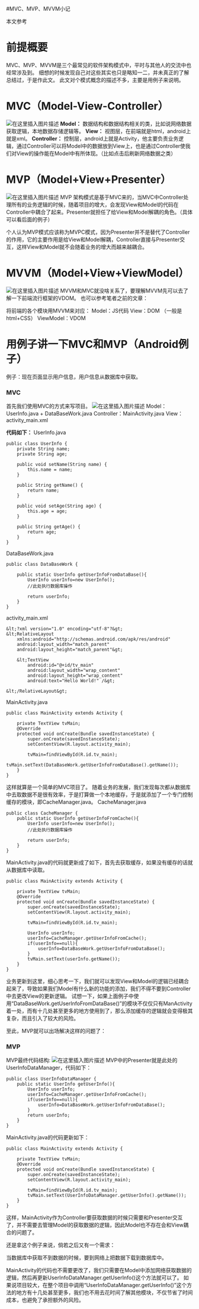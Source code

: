 #MVC、MVP、MVVM小记
>  
 本文参考  


# 前提概要

MVC、MVP、MVVM是三个最常见的软件架构模式中，平时与其他人的交流中也经常涉及到。 细想的时候发现自己对这些其实也只是略知一二，并未真正的了解总结过，于是作此文。 此文对个模式概念的描述不多，主要是用例子来说明。

# MVC（Model-View-Controller）

<img src="https://raw.githubusercontent.com/Double2hao/xujiajia_blog/main/img/16209911593890.png " alt="在这里插入图片描述"> **Model：** 数据结构和数据结构相关的类，比如说网络数据获取逻辑，本地数据存储逻辑等。 **View：** 视图层，在前端就是html，android上就是xml。 **Controller：** 控制层，android上就是Activity，他主要负责业务逻辑，通过Controller可以将Model中的数据放到View上，也是通过Controller使我们对View的操作能在Model中有所体现。（比如点击后刷新网络数据之类）

# MVP（Model+View+Presenter）

<img src="https://raw.githubusercontent.com/Double2hao/xujiajia_blog/main/img/16209911601311.png " alt="在这里插入图片描述"> MVP 架构模式是基于MVC来的，当MVC中Controller处理所有的业务逻辑的时候，随着项目的增大，会发现View和Model的代码在Controller中耦合了起来。Presenter就担任了给View和Model解耦的角色。（具体可以看后面的例子）

>  
 个人认为MVP模式应该称为MVPC模式，因为Presenter并不是替代了Controller的作用，它的主要作用是给View和Model解耦，Controller直接与Presenter交互，这样View和Model就不会随着业务的增大而越来越耦合。 


# MVVM（Model+View+ViewModel）

<img src="https://raw.githubusercontent.com/Double2hao/xujiajia_blog/main/img/16209911606592.png " alt="在这里插入图片描述"> MVVM和MVC就没啥关系了，要理解MVVM先可以去了解一下前端流行框架的VDOM。 也可以参考笔者之前的文章：

将前端的各个模块用MVVM来对应： Model：JS代码 View：DOM （一般是html+CSS） ViewModel：VDOM

# 用例子讲一下MVC和MVP（Android例子）

>  
 例子：现在页面显示用户信息，用户信息从数据库中获取。 


### MVC

首先我们使用MVC的方式来写项目。 <img src="https://raw.githubusercontent.com/Double2hao/xujiajia_blog/main/img/16209911609703.png " alt="在这里插入图片描述"> Model：UserInfo.java + DataBaseWork.java Controller：MainActivity.java View：activity_main.xml

**代码如下：** UserInfo.java

```
public class UserInfo {
    private String name;
    private String age;
    
    public void setName(String name) {
        this.name = name;
    }

    public String getName() {
        return name;
    }

    public void setAge(String age) {
        this.age = age;
    }

    public String getAge() {
        return age;
    }
}

```

DataBaseWork.java

```
public class DataBaseWork {

    public static UserInfo getUserInfoFromDataBase(){
        UserInfo userInfo=new UserInfo();
        //此处执行数据库操作

        return userInfo;
    }
}

```

activity_main.xml

```
&lt;?xml version="1.0" encoding="utf-8"?&gt;
&lt;RelativeLayout
    xmlns:android="http://schemas.android.com/apk/res/android"
    android:layout_width="match_parent"
    android:layout_height="match_parent"&gt;

    &lt;TextView
        android:id="@+id/tv_main"
        android:layout_width="wrap_content"
        android:layout_height="wrap_content"
        android:text="Hello World!" /&gt;

&lt;/RelativeLayout&gt;

```

MainActivity.java

```
public class MainActivity extends Activity {

    private TextView tvMain;
    @Override
    protected void onCreate(Bundle savedInstanceState) {
        super.onCreate(savedInstanceState);
        setContentView(R.layout.activity_main);

        tvMain=findViewById(R.id.tv_main);
        tvMain.setText(DataBaseWork.getUserInfoFromDataBase().getName());
    }
}

```

这样就算是一个简单的MVC项目了。 随着业务的发展，我们发现每次都从数据库中去取数据不是很有效率，于是打算做一个本地缓存，于是就添加了一个专门控制缓存的模块，即CacheManager.java。 CacheManager.java

```
public class CacheManager {
    public static UserInfo getUserInfoFromCache(){
        UserInfo userInfo=new UserInfo();
        //此处执行数据库操作

        return userInfo;
    }
}

```

MainActivity.java的代码就更新成了如下，首先去获取缓存，如果没有缓存的话就从数据库中读取。

```
public class MainActivity extends Activity {

    private TextView tvMain;
    @Override
    protected void onCreate(Bundle savedInstanceState) {
        super.onCreate(savedInstanceState);
        setContentView(R.layout.activity_main);

        tvMain=findViewById(R.id.tv_main);

        UserInfo userInfo;
        userInfo=CacheManager.getUserInfoFromCache();
        if(userInfo==null){
            userInfo=DataBaseWork.getUserInfoFromDataBase();
        }
        tvMain.setText(userInfo.getName());
    }
}

```

业务更新到这里，细心思考一下，我们就可以发现View和Model的逻辑已经耦合起来了，导致如果我们Model有什么新的功能的添加，我们不得不要到Controller中去更改View的更新逻辑。 试想一下，如果上面例子中使用“DataBaseWork.getUserInfoFromDataBase()”的模块不仅仅只有ManActivity着一处，而有十几处甚至更多的地方使用到了，那么添加缓存的逻辑就会变得极其复杂，而且引入了较大的风险。

至此，MVP就可以出场解决这样的问题了：

### MVP

MVP最终代码结构: <img src="https://raw.githubusercontent.com/Double2hao/xujiajia_blog/main/img/16209911614734.png " alt="在这里插入图片描述"> MVP中的Presenter就是此处的UserInfoDataManager，代码如下：

```
public class UserInfoDataManager {
    public static UserInfo getUserInfo(){
        UserInfo userInfo;
        userInfo=CacheManager.getUserInfoFromCache();
        if(userInfo==null){
            userInfo=DataBaseWork.getUserInfoFromDataBase();
        }
        return userInfo;
    }
}

```

MainActivity.java的代码更新如下：

```
public class MainActivity extends Activity {

    private TextView tvMain;
    @Override
    protected void onCreate(Bundle savedInstanceState) {
        super.onCreate(savedInstanceState);
        setContentView(R.layout.activity_main);

        tvMain=findViewById(R.id.tv_main);
        tvMain.setText(UserInfoDataManager.getUserInfo().getName());
    }
}

```

这样，MainActivity作为Controller要获取数据的时候只需要和Presenter交互了，并不需要去管理Model的获取数据的逻辑，因此Model也不存在会和View耦合的问题了。

还是拿这个例子来说，倘若之后又有一个需求：

>  
 当数据库中获取不到数据的时候，要到网络上把数据下载到数据库中。 


MainActivity的代码也不需要更改了，我们只需要在Model中添加网络获取数据的逻辑，然后再更新UserInfoDataManager.getUserInfo()这个方法就可以了。 如果说项目较大，在整个项目中调用“UserInfoDataManager.getUserInfo()”这个方法的地方有十几处甚至更多，我们也不用去花时间了解其他模块，不仅节省了时间成本，也避免了承担额外的风险。